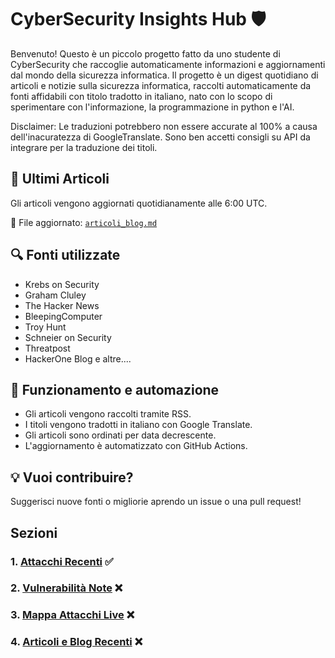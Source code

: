 # CyberSecurity Insights Hub 🛡️

Benvenuto! Questo è un piccolo progetto fatto da uno studente di CyberSecurity che raccoglie automaticamente informazioni e aggiornamenti dal mondo della sicurezza informatica.
Il progetto è un digest quotidiano di articoli e notizie sulla sicurezza informatica, raccolti automaticamente da fonti affidabili con titolo tradotto in italiano, nato con lo scopo di sperimentare con l'informazione, la programmazione in python e l'AI.

Disclaimer: Le traduzioni potrebbero non essere accurate al 100% a causa dell'inacuratezza di GoogleTranslate.
Sono ben accetti consigli su API da integrare per la traduzione dei titoli.


## 📰 Ultimi Articoli

Gli articoli vengono aggiornati quotidianamente alle 6:00 UTC.

📁 File aggiornato: [`articoli_blog.md`](data/articoli_blog.md)

## 🔍 Fonti utilizzate

- Krebs on Security
- Graham Cluley
- The Hacker News
- BleepingComputer
- Troy Hunt
- Schneier on Security
- Threatpost
- HackerOne Blog
  e altre....

## 🤖 Funzionamento e automazione

- Gli articoli vengono raccolti tramite RSS.
- I titoli vengono tradotti in italiano con Google Translate.
- Gli articoli sono ordinati per data decrescente.
- L'aggiornamento è automatizzato con GitHub Actions.

## 💡 Vuoi contribuire?
Suggerisci nuove fonti o migliorie aprendo un issue o una pull request!

## Sezioni

### 1. [Attacchi Recenti](./data/articoli_blog.md) ✅
### 2. [Vulnerabilità Note](./data/vulnerabilita_note.md) ❌
### 3. [Mappa Attacchi Live](./data/mappe_attacchi.md) ❌
### 4. [Articoli e Blog Recenti](./data/articoli_blog.md) ❌


